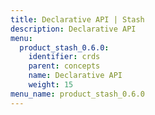 ```yaml
---
title: Declarative API | Stash
description: Declarative API
menu:
  product_stash_0.6.0:
    identifier: crds
    parent: concepts
    name: Declarative API
    weight: 15
menu_name: product_stash_0.6.0
---
```


